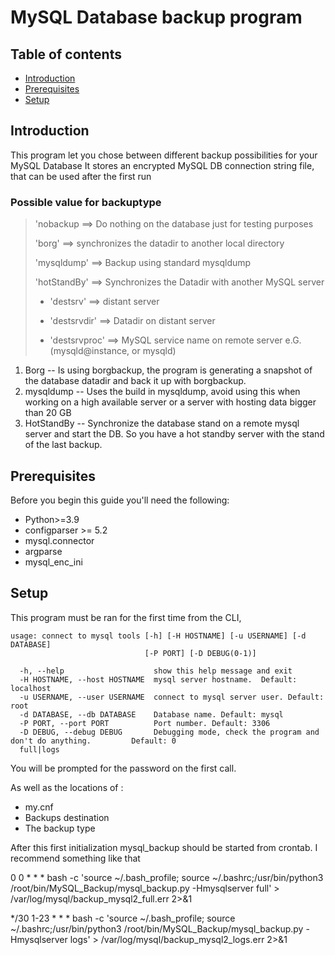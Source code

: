 # MySQL Database backup program

## Table of contents
* [Introduction](#Introduction)
* [Prerequisites](#Prerequisites)
* [Setup](#Setup)

## Introduction

This program let you chose between different backup possibilities for your MySQL Database
It stores an encrypted MySQL DB connection string file, that can be used after the first run


### Possible value for backuptype
> 'nobackup    ==> Do nothing on the database just for testing purposes
>
> 'borg'      ==> synchronizes the datadir to another local directory
>
> 'mysqldump'  ==> Backup using standard mysqldump
>
> 'hotStandBy' ==> Synchronizes the Datadir with another MySQL server
>
> - 'destsrv'     ==> distant server
>
> - 'destsrvdir'  ==> Datadir on distant server
>
> - 'destsrvproc' ==> MySQL service name on remote server e.G.(mysqld@instance, or mysqld)

1. Borg
 -- Is using borgbackup, the program is generating a snapshot of the database datadir and back it up with borgbackup.
2. mysqldump
 -- Uses the build in mysqldump, avoid using this when working on a high available server or a server with hosting data bigger than 20 GB
3. HotStandBy
 -- Synchronize the database stand on a remote mysql server and start the DB. So you have a hot standby server with the stand of the last backup.



## Prerequisites

Before you begin this guide you'll need the following:

- Python>=3.9
- configparser >= 5.2
- mysql.connector
- argparse
- mysql_enc_ini


## Setup

This program must be ran for the first time from the CLI,

```python3 mysql_backup.py  -h
usage: connect to mysql tools [-h] [-H HOSTNAME] [-u USERNAME] [-d DATABASE]
                              [-P PORT] [-D DEBUG(0-1)]
```

```optional arguments:
  -h, --help                    show this help message and exit
  -H HOSTNAME, --host HOSTNAME  mysql server hostname.  Default: localhost
  -u USERNAME, --user USERNAME  connect to mysql server user. Default: root
  -d DATABASE, --db DATABASE    Database name. Default: mysql
  -P PORT, --port PORT          Port number. Default: 3306
  -D DEBUG, --debug DEBUG       Debugging mode, check the program and don't do anything.         Default: 0
  full|logs
```

You will be prompted for the password on the first call.

As well as the locations of :
- my.cnf
- Backups destination
- The backup type

After this first initialization mysql_backup should be started from crontab. I recommend something like that

0 0 * * * bash -c 'source ~/.bash_profile; source ~/.bashrc;/usr/bin/python3 /root/bin/MySQL_Backup/mysql_backup.py -Hmysqlserver full' > /var/log/mysql/backup_mysql2_full.err 2>&1

*/30 1-23 * * * bash -c 'source ~/.bash_profile; source ~/.bashrc;/usr/bin/python3 /root/bin/MySQL_Backup/mysql_backup.py -Hmysqlserver logs' > /var/log/mysql/backup_mysql2_logs.err 2>&1
